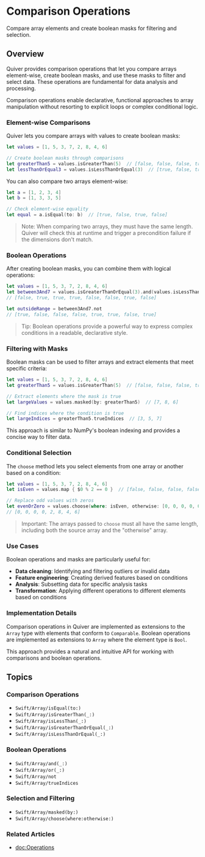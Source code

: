 # Comparison Operations

Compare array elements and create boolean masks for filtering and selection.

## Overview

Quiver provides comparison operations that let you compare arrays element-wise, create boolean masks, and use these masks to filter and select data. These operations are fundamental for data analysis and processing.

Comparison operations enable declarative, functional approaches to array manipulation without resorting to explicit loops or complex conditional logic.

### Element-wise Comparisons

Quiver lets you compare arrays with values to create boolean masks:

```swift
let values = [1, 5, 3, 7, 2, 8, 4, 6]

// Create boolean masks through comparisons
let greaterThan5 = values.isGreaterThan(5)  // [false, false, false, true, false, true, false, true]
let lessThanOrEqual3 = values.isLessThanOrEqual(3)  // [true, false, true, false, true, false, false, false]
```

You can also compare two arrays element-wise:

```swift
let a = [1, 2, 3, 4]
let b = [1, 3, 3, 5]

// Check element-wise equality
let equal = a.isEqual(to: b)  // [true, false, true, false]
```

> Note: When comparing two arrays, they must have the same length. Quiver will check this at runtime and trigger a precondition failure if the dimensions don't match.

### Boolean Operations

After creating boolean masks, you can combine them with logical operations:

```swift
let values = [1, 5, 3, 7, 2, 8, 4, 6]
let between3And7 = values.isGreaterThanOrEqual(3).and(values.isLessThanOrEqual(7))  
// [false, true, true, true, false, false, true, false]

let outsideRange = between3And7.not  
// [true, false, false, false, true, true, false, true]
```

> Tip: Boolean operations provide a powerful way to express complex conditions in a readable, declarative style.

### Filtering with Masks

Boolean masks can be used to filter arrays and extract elements that meet specific criteria:

```swift
let values = [1, 5, 3, 7, 2, 8, 4, 6]
let greaterThan5 = values.isGreaterThan(5)  // [false, false, false, true, false, true, false, true]

// Extract elements where the mask is true
let largeValues = values.masked(by: greaterThan5)  // [7, 8, 6]

// Find indices where the condition is true
let largeIndices = greaterThan5.trueIndices  // [3, 5, 7]
```

This approach is similar to NumPy's boolean indexing and provides a concise way to filter data.

### Conditional Selection

The `choose` method lets you select elements from one array or another based on a condition:

```swift
let values = [1, 5, 3, 7, 2, 8, 4, 6]
let isEven = values.map { $0 % 2 == 0 }  // [false, false, false, false, true, true, true, true]

// Replace odd values with zeros
let evenOrZero = values.choose(where: isEven, otherwise: [0, 0, 0, 0, 0, 0, 0, 0])  
// [0, 0, 0, 0, 2, 8, 4, 6]
```

> Important: The arrays passed to `choose` must all have the same length, including both the source array and the "otherwise" array.

### Use Cases

Boolean operations and masks are particularly useful for:

- **Data cleaning**: Identifying and filtering outliers or invalid data
- **Feature engineering**: Creating derived features based on conditions
- **Analysis**: Subsetting data for specific analysis tasks
- **Transformation**: Applying different operations to different elements based on conditions

### Implementation Details

Comparison operations in Quiver are implemented as extensions to the `Array` type with elements that conform to `Comparable`. Boolean operations are implemented as extensions to `Array` where the element type is `Bool`.

This approach provides a natural and intuitive API for working with comparisons and boolean operations.

## Topics

### Comparison Operations
- ``Swift/Array/isEqual(to:)``
- ``Swift/Array/isGreaterThan(_:)``
- ``Swift/Array/isLessThan(_:)``
- ``Swift/Array/isGreaterThanOrEqual(_:)``
- ``Swift/Array/isLessThanOrEqual(_:)``

### Boolean Operations
- ``Swift/Array/and(_:)``
- ``Swift/Array/or(_:)``
- ``Swift/Array/not``
- ``Swift/Array/trueIndices``

### Selection and Filtering
- ``Swift/Array/masked(by:)``
- ``Swift/Array/choose(where:otherwise:)``

### Related Articles
- <doc:Operations>
